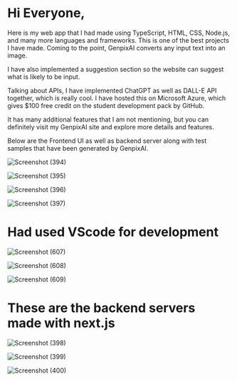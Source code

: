 # Hi Everyone,

Here is my web app that I had made using TypeScript, HTML, CSS, Node.js, and many more languages and frameworks.
This is one of the best projects I have made. Coming to the point, GenpixAI converts any input text into an image.

I have also implemented a suggestion section so the website can suggest what is likely to be input.

Talking about APIs, I have implemented ChatGPT as well as DALL-E API together, which is really cool. 
I have hosted this on Microsoft Azure, which gives $100 free credit on the student development pack by GitHub.

It has many additional features that I am not mentioning, but you can definitely visit my GenpixAI site and explore more details and features.

Below are the Frontend UI as well as backend server along with test samples that have been generated by GenpixAI.


![Screenshot (394)](https://github.com/siddharthgauts/GenpixAI/assets/95357196/083579cb-69c2-4bff-9177-d0946616cf2e)

![Screenshot (395)](https://github.com/siddharthgauts/GenpixAI/assets/95357196/0972e6a3-a36d-433a-a356-b9ba7fcb5235)

![Screenshot (396)](https://github.com/siddharthgauts/GenpixAI/assets/95357196/90ffbfc2-75ab-4249-8d48-387ec5efa03f)

![Screenshot (397)](https://github.com/siddharthgauts/GenpixAI/assets/95357196/b9a29073-6c2a-4e5b-99ea-505f43ade2bc)

# Had used VScode for development

![Screenshot (607)](https://github.com/siddharthgauts/GenpixAI/assets/95357196/9b51b229-23b0-4c7a-87db-f0f38de9bc18)

![Screenshot (608)](https://github.com/siddharthgauts/GenpixAI/assets/95357196/c4adf144-9520-427a-a256-c5a521c86e7e)

![Screenshot (609)](https://github.com/siddharthgauts/GenpixAI/assets/95357196/bbbeea02-e277-4f4d-8761-e325c0734293)

# These are the backend servers made with next.js 

![Screenshot (398)](https://github.com/siddharthgauts/GenpixAI/assets/95357196/1f318e01-f2c8-4380-ab2c-5dd9dc823b93)

![Screenshot (399)](https://github.com/siddharthgauts/GenpixAI/assets/95357196/ba840ee2-7d62-4f57-b0fc-da3d5d37e083)

![Screenshot (400)](https://github.com/siddharthgauts/GenpixAI/assets/95357196/dd312067-05a7-4751-bb3b-53c6fe187c26)



